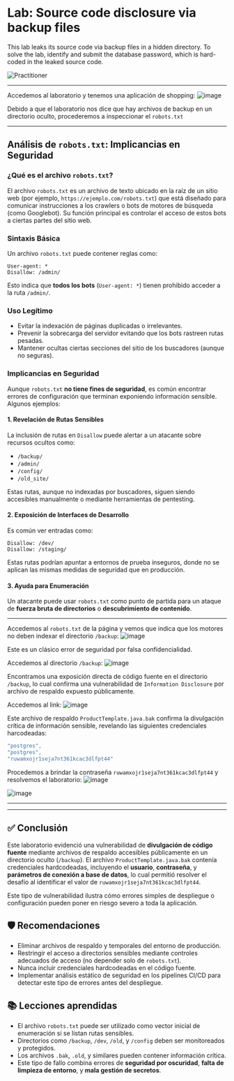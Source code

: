 # Lab: Source code disclosure via backup files

This lab leaks its source code via backup files in a hidden directory. To solve the lab, identify and submit the database password, which is hard-coded in the leaked source code.

![Practitioner](https://img.shields.io/badge/level-Apprentice-green) 

---


Accedemos al laboratorio y tenemos una aplicación de shopping:
![image](https://github.com/user-attachments/assets/cfcf5cb2-b6e2-44c8-a595-5b8c6b2dcc80)

Debido a que el laboratorio nos dice que hay archivos de backup en un directorio oculto, procederemos a inspeccionar el `robots.txt`

---


## Análisis de `robots.txt`: Implicancias en Seguridad

### ¿Qué es el archivo `robots.txt`?
El archivo `robots.txt` es un archivo de texto ubicado en la raíz de un sitio web (por ejemplo, `https://ejemplo.com/robots.txt`) que está diseñado para comunicar instrucciones a los crawlers o bots de motores de búsqueda (como Googlebot). Su función principal es controlar el acceso de estos bots a ciertas partes del sitio web.

### Sintaxis Básica
Un archivo `robots.txt` puede contener reglas como:

```
User-agent: *
Disallow: /admin/
```

Esto indica que **todos los bots** (`User-agent: *`) tienen prohibido acceder a la ruta `/admin/`.

### Uso Legítimo
- Evitar la indexación de páginas duplicadas o irrelevantes.
- Prevenir la sobrecarga del servidor evitando que los bots rastreen rutas pesadas.
- Mantener ocultas ciertas secciones del sitio de los buscadores (aunque no seguras).

### Implicancias en Seguridad
Aunque `robots.txt` **no tiene fines de seguridad**, es común encontrar errores de configuración que terminan exponiendo información sensible. Algunos ejemplos:

#### 1. Revelación de Rutas Sensibles
La inclusión de rutas en `Disallow` puede alertar a un atacante sobre recursos ocultos como:
- `/backup/`
- `/admin/`
- `/config/`
- `/old_site/`

Estas rutas, aunque no indexadas por buscadores, siguen siendo accesibles manualmente o mediante herramientas de pentesting.

#### 2. Exposición de Interfaces de Desarrollo
Es común ver entradas como:
```
Disallow: /dev/
Disallow: /staging/
```
Estas rutas podrían apuntar a entornos de prueba inseguros, donde no se aplican las mismas medidas de seguridad que en producción.

#### 3. Ayuda para Enumeración
Un atacante puede usar `robots.txt` como punto de partida para un ataque de **fuerza bruta de directorios** o **descubrimiento de contenido**.

---

Accedemos al `robots.txt` de la página y vemos que indica que los motores no deben indexar el directorio `/backup`:
![image](https://github.com/user-attachments/assets/84970403-a0a1-43b4-b269-775f361ad12a)

Este es un clásico error de seguridad por falsa confidencialidad.

Accedemos al directorio `/backup`:
![image](https://github.com/user-attachments/assets/61ae8a2f-40c7-47df-96e5-bb2013486231)

Encontramos una exposición directa de código fuente en el directorio `/backup`, lo cual confirma una vulnerabilidad de `Information Disclosure` por archivo de respaldo expuesto públicamente.

Accedemos al link:
![image](https://github.com/user-attachments/assets/66f62f2c-b59b-4164-9e3f-e7e2d0634e63)


Este archivo de respaldo `ProductTemplate.java.bak` confirma la divulgación crítica de información sensible, revelando las siguientes credenciales harcodeadas:
  ```java
  "postgres",
"postgres",
"ruwamxojr1seja7nt361kcac3dlfpt44"
```

Procedemos a brindar la contraseña `ruwamxojr1seja7nt361kcac3dlfpt44` y resolvemos el laboratorio:
![image](https://github.com/user-attachments/assets/37f6ecfd-170b-4ae0-b651-96f442bf5005)

![image](https://github.com/user-attachments/assets/d6d7628b-0126-4ed4-ab2b-469ee658384f)


---

---

## ✅ Conclusión

Este laboratorio evidenció una vulnerabilidad de **divulgación de código fuente** mediante archivos de respaldo accesibles públicamente en un directorio oculto (`/backup`). El archivo `ProductTemplate.java.bak` contenía credenciales hardcodeadas, incluyendo el **usuario**, **contraseña**, y **parámetros de conexión a base de datos**, lo cual permitió resolver el desafío al identificar el valor de `ruwamxojr1seja7nt361kcac3dlfpt44`.

Este tipo de vulnerabilidad ilustra cómo errores simples de despliegue o configuración pueden poner en riesgo severo a toda la aplicación.

## 🛡️ Recomendaciones

- Eliminar archivos de respaldo y temporales del entorno de producción.
- Restringir el acceso a directorios sensibles mediante controles adecuados de acceso (no depender solo de `robots.txt`).
- Nunca incluir credenciales hardcodeadas en el código fuente.
- Implementar análisis estático de seguridad en los pipelines CI/CD para detectar este tipo de errores antes del despliegue.

## 📚 Lecciones aprendidas

- El archivo `robots.txt` puede ser utilizado como vector inicial de enumeración si se listan rutas sensibles.
- Directorios como `/backup`, `/dev`, `/old`, y `/config` deben ser monitoreados y protegidos.
- Los archivos `.bak`, `.old`, y similares pueden contener información crítica.
- Este tipo de fallo combina errores de **seguridad por oscuridad**, **falta de limpieza de entorno**, y **mala gestión de secretos**.
